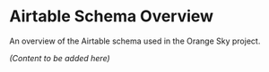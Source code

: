 # Airtable Schema Overview

An overview of the Airtable schema used in the Orange Sky project.

*(Content to be added here)* 
